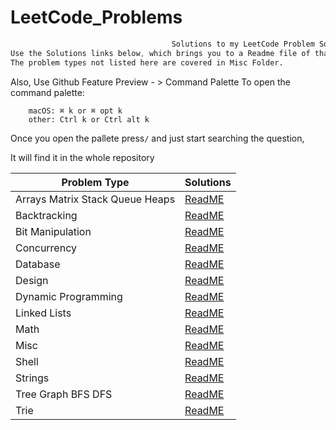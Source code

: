 # LeetCode_Problems

```css
                                    Solutions to my LeetCode Problem Solving
Use the Solutions links below, which brings you to a Readme file of that problem type for navigating problems easily
The problem types not listed here are covered in Misc Folder.
```
Also,
Use Github Feature Preview -  > Command Palette
To open the command palette:
```
    macOS: ⌘ k or ⌘ opt k
    other: Ctrl k or Ctrl alt k
```
Once you open the pallete press```/``` and just start searching the question,

It will find it in the whole repository

|Problem Type|Solutions|
|--------------|--------|
|Arrays Matrix Stack Queue Heaps|[ReadME](https://github.com/HarshOza36/LeetCode_Problems/blob/main/Arrays%2C%20Matrix%2C%20Stack%2C%20Queue%2C%20Heaps/README.md#leetcode-problems-on-arrays-matrix-stack-queue-heaps)|
|Backtracking|[ReadME](https://github.com/HarshOza36/LeetCode_Problems/tree/main/BackTracking#leetcode-problems-on-backtracking)|
|Bit Manipulation|[ReadME](https://github.com/HarshOza36/LeetCode_Problems/tree/main/Bit%20Manipulation#leetcode-problems-on-bit-manipulation)|
|Concurrency|[ReadME](https://github.com/HarshOza36/LeetCode_Problems/tree/main/Concurrency#leetcode-problems-on-concurrency)|
|Database|[ReadME](https://github.com/HarshOza36/LeetCode_Problems/tree/main/Database#leetcode-problems-on-database)|
|Design|[ReadME](https://github.com/HarshOza36/LeetCode_Problems/tree/main/Design#leetcode-problems-on-design)|
|Dynamic Programming|[ReadME](https://github.com/HarshOza36/LeetCode_Problems/tree/main/Dynamic%20Programming#leetcode-problems-on-dynamic-programming)|
|Linked Lists|[ReadME](https://github.com/HarshOza36/LeetCode_Problems/tree/main/Linked%20List#leetcode-problems-on-linked-list)|
|Math|[ReadME](https://github.com/HarshOza36/LeetCode_Problems/tree/main/Math#leetcode-problems-on-math)|
|Misc|[ReadME](https://github.com/HarshOza36/LeetCode_Problems/tree/main/Misc)|
|Shell|[ReadME](https://github.com/HarshOza36/LeetCode_Problems/tree/main/Shell#leetcode-problems-on-shell)|
|Strings|[ReadME](https://github.com/HarshOza36/LeetCode_Problems/tree/main/String#leetcode-problems-on-strings)|
|Tree Graph BFS DFS|[ReadME](https://github.com/HarshOza36/LeetCode_Problems/tree/main/Tree%2C%20Graph%2C%20BFS%2C%20DFS#leetcode-problems-on-tree-graph-bfs-dfs)|
|Trie|[ReadME](https://github.com/HarshOza36/LeetCode_Problems/tree/main/Shell#leetcode-problems-on-trie)|

